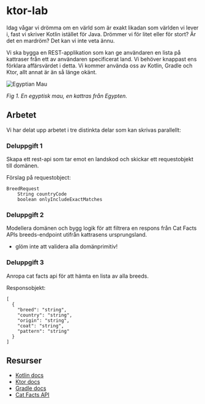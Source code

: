 # ktor-lab

Idag vågar vi drömma om en värld som är exakt likadan som världen vi lever i, fast vi skriver Kotlin istället för Java. Drömmer vi för litet eller för stort? Är det en mardröm? Det kan vi inte veta ännu.

Vi ska bygga en REST-applikation som kan ge användaren en lista på kattraser från ett av användaren specificerat land. Vi behöver knappast ens förklara affärsvärdet i detta. Vi kommer använda oss av Kotlin, Gradle och Ktor, allt annat är än så länge okänt.


![Egyptian Mau](https://upload.wikimedia.org/wikipedia/commons/thumb/6/65/Egyptian_Mau_-_Full_Face.jpg/640px-Egyptian_Mau_-_Full_Face.jpg)

*Fig 1. En egyptisk mau, en kattras från Egypten.*

## Arbetet
Vi har delat upp arbetet i tre distinkta delar som kan skrivas parallellt:

### Deluppgift 1
Skapa ett rest-api som tar emot en landskod och skickar ett requestobjekt till domänen.

Förslag på requestobject:
```
BreedRequest
    String countryCode
    boolean onlyIncludeExactMatches
```

### Deluppgift 2
Modellera domänen och bygg logik för att filtrera en respons från Cat Facts APIs breeds-endpoint utifrån kattrasens ursprungsland.
- glöm inte att validera alla domänprimitiv!

### Deluppgift 3
Anropa cat facts api för att hämta en lista av alla breeds.

Responsobjekt:
```
[
  {
    "breed": "string",
    "country": "string",
    "origin": "string",
    "coat": "string",
    "pattern": "string"
  }
]
```

## Resurser
- [Kotlin docs](https://kotlinlang.org/docs/home.html)
- [Ktor docs](https://ktor.io/docs/welcome.html)
- [Gradle docs](https://docs.gradle.org/current/userguide/userguide.html)
- [Cat Facts API](https://catfact.ninja/)
